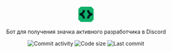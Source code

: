 <p align="center">
  <img width="8%" height="8%" src="media/logo.png" href="https://github.com/oqo0/discord-badge">
  <br>
</p>
<p align="center">
  Бот для получения значка активного разработчика в Discord
</p>
<p align="center">
  <a><img alt="Commit activity" src="https://img.shields.io/github/commit-activity/m/oqo0/discord-badge?style=flat-square"></a>
  <a><img alt="Code size" src="https://img.shields.io/github/languages/code-size/oqo0/discord-badge?style=flat-square"></a>
  <a><img alt="Last commit" src="https://img.shields.io/github/last-commit/oqo0/discord-badge?style=flat-square"></a>
</p>